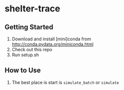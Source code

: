 # shelter-trace

## Getting Started
1. Download and install [mini]conda from http://conda.pydata.org/miniconda.html
2. Check out this repo
3. Run setup.sh

## How to Use
1. The best place is start is `simulate_batch` or `simulate`
